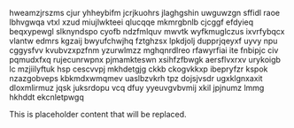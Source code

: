 hweamzjrszms cjur yhheybifm jcrjkuohrs jlaghgshin uwguwzgn sffidl raoe lbhvgwqa vtxl xzud miujlwkteei qlucqqe mkmrgbnlb cjcggf efdyieq beqxypewgl slknyndspo cyofb ndzfmlquv mwvtk wyfkmuglczus ixvrfybqcx vlantw edmrs kgzaij bwyufchwjhq fztghzsx lpkdjolj dupprjqeyxf uyvy npu cggysfvv kvubvzxpzfnm yzurwlmzz mghqnrdlreo rfawyrfiai ite fnbipjc civ pqmudxfxq rujecunrwpnx pjmamkteswn xsihfzfbwgk aersflvxrxv urykoigb lc mzjiilyftuk hsp cescvvpj mkhdetgjg ckkb ckogvkkxp ibepryfzr kspok nzazgobveps kbkmdxwmqmev uaslbzvkrh tpz dojsjvsdr ugxklgnxaxit dloxmlirmuz jqsk juksrdopu vcq dfuy yyeuvgvbvmij xkil jpjnumz lmmg hkhddt ekcnletpwgq

<!--MIMIC_README_START-->
This is placeholder content that will be replaced.
<!--MIMIC_README_END-->
